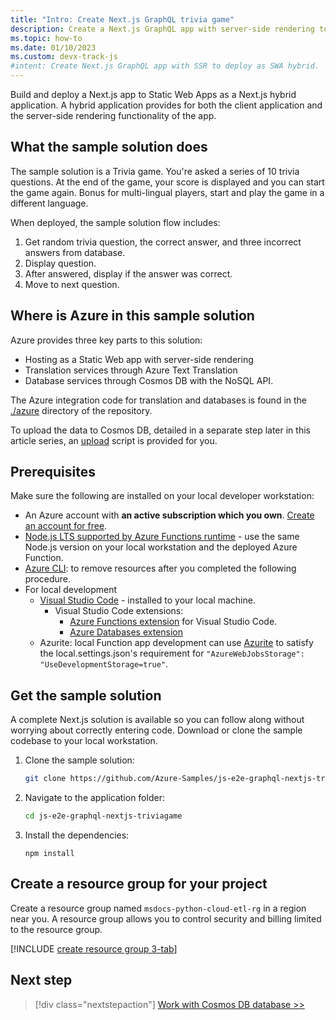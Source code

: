 ```yaml
---
title: "Intro: Create Next.js GraphQL trivia game"
description: Create a Next.js GraphQL app with server-side rendering to generate a trivia game.
ms.topic: how-to
ms.date: 01/10/2023
ms.custom: devx-track-js
#intent: Create Next.js GraphQL app with SSR to deploy as SWA hybrid. 
---
```


Build and deploy a Next.js app to Static Web Apps as a Next.js hybrid application. A hybrid application provides for both the client application and the server-side rendering functionality of the app. 

## What the sample solution does

The sample solution is a Trivia game. You're asked a series of 10 trivia questions. At the end of the game, your score is displayed and you can start the game again. Bonus for multi-lingual players, start and play the game in a different language.

When deployed, the sample solution flow includes:

1. Get random trivia question, the correct answer, and three incorrect answers from database.
1. Display question. 
1. After answered, display if the answer was correct.
1. Move to next question. 

## Where is Azure in this sample solution

Azure provides three key parts to this solution:

* Hosting as a Static Web app with server-side rendering
* Translation services through Azure Text Translation
* Database services through Cosmos DB with the NoSQL API.

The Azure integration code for translation and databases is found in the [./azure](https://github.com/Azure-Samples/js-e2e-graphql-nextjs-triviagame/tree/main/azure) directory of the repository.

To upload the data to Cosmos DB, detailed in a separate step later in this article series, an [upload](https://github.com/Azure-Samples/js-e2e-graphql-nextjs-triviagame/blob/main/azure/uploadData.ts) script is provided for you.

## Prerequisites

Make sure the following are installed on your local developer workstation:

- An Azure account with **an active subscription which you own**. [Create an account for free](https://azure.microsoft.com/free/?WT.mc_id=A261C142F). 
- [Node.js LTS supported by Azure Functions runtime](https://nodejs.org/en/download) - use the same Node.js version on your local workstation and the deployed Azure Function.
- [Azure CLI](/cli/azure/install-azure-cli): to remove resources after you completed the following procedure.
- For local development
    - [Visual Studio Code](https://code.visualstudio.com/) - installed to your local machine. 
        - Visual Studio Code extensions:
            - [Azure Functions extension](https://marketplace.visualstudio.com/items?itemName=ms-azuretools.vscode-azurefunctions) for Visual Studio Code.
            - [Azure Databases extension](https://marketplace.visualstudio.com/items?itemName=ms-azuretools.vscode-cosmosdb)
    - Azurite: local Function app development can use [Azurite](https://www.npmjs.com/package/azurite) to satisfy the local.settings.json's requirement for `"AzureWebJobsStorage": "UseDevelopmentStorage=true"`.

## Get the sample solution

A complete Next.js solution is available so you can follow along without worrying about correctly entering code. Download or clone the sample codebase to your local workstation. 

1. Clone the sample solution:

    ```bash
    git clone https://github.com/Azure-Samples/js-e2e-graphql-nextjs-triviagame.git
    ```

1. Navigate to the application folder:

    ```bash
    cd js-e2e-graphql-nextjs-triviagame
    ```

1. Install the dependencies:

    ```Console
    npm install
    ```

## Create a resource group for your project

Create a resource group named `msdocs-python-cloud-etl-rg` in a region near you. A resource group allows you to control security and billing limited to the resource group. 

[!INCLUDE [create resource group 3-tab](../../../includes/create-resource-group.md)]

## Next step

> [!div class="nextstepaction"]
> [Work with Cosmos DB database >>](create-database-upload-data.md)